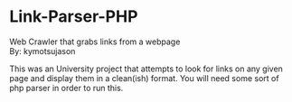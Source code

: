 # Link-Parser-PHP
Web Crawler that grabs links from a webpage  
By: kymotsujason

This was an University project that attempts to look for links on any given page and display them in a clean(ish) format.
You will need some sort of php parser in order to run this.
